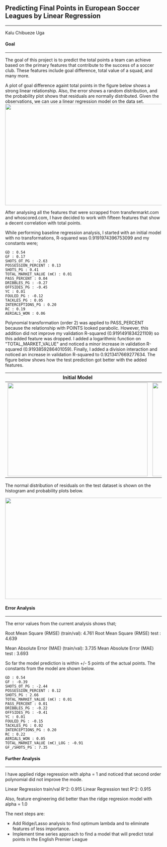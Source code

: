 ## Predicting Final Points in European Soccer Leagues by Linear Regression 

---
Kalu Chibueze Uga


#### Goal
---

The goal of this project is to predict the total points a team can achieve based on the primary features that contribute to the success of a soccer club. These features include goal difference, total value of a squad, and many more.

A plot of goal difference againt total points in the figure below  shows a strong linear relationship. Also, the error shows a random distribution, and the probability plot shows that residuals are normally distributed. Given the observations, we can use a linear regression model on the data set.
<img src="/Users/amyphillip/Desktop/Metis/project_2_webscrap_linreg/Web_Scraping_Regression/plots/gd_var_plot.png" width = "850" height = "325">

After analysing all the features that were scrapped from transfermarkt.com and whoscored.com, I have decided to work with fifteen features that show a decent correlation with total points. 

While performing baseline regression analysis, I started with an initial model with no transformations, R-squared was 0.9191974396753099 and my constants were;

```
GD : 0.54
GF : 0.17
SHOTS_OT_PG : -2.63
POSSESSION_PERCENT : 0.13
SHOTS_PG : 0.41
TOTAL_MARKET_VALUE (m€) : 0.01
PASS_PERCENT : 0.04
DRIBBLES_PG : -0.27
OFFSIDES_PG : -0.45
YC : 0.01
FOULED_PG : -0.12
TACKLES_PG : 0.05
INTERCEPTIONS_PG : 0.20
RC : 0.19
AERIALS_WON : 0.06
```
Polynomial transformation (order 2) was applied to PASS_PERCENT because the relationship with POINTS looked parabolic. However, this addition did not improve my validation R-squared (0.9191491834221109) so this added feature was dropped. I added a logarithmic function on "TOTAL_MARKET_VALUE" and noticed a minor increase in validation R-squared (0.9193859286401059).
Finally, I added a division interaction and noticed an increase in validation R-squared to 0.9213417669277634.
The figure below shows how the test prediction got better with the added features.

| Initial Model | Final Model with Feature Engineering |
|:----: |:------:|
| <img src="/Users/amyphillip/Desktop/Metis/project_2_webscrap_linreg/Web_Scraping_Regression/plots/initial_model.png" width = "450" height = "300">   | <img src="/Users/amyphillip/Desktop/Metis/project_2_webscrap_linreg/Web_Scraping_Regression/plots/fe_model.png" width = "450" height = "300">    |

The normal distribution of residuals on the test dataset is shown on the histogram and probability plots below.

<img src="/Users/amyphillip/Desktop/Metis/project_2_webscrap_linreg/Web_Scraping_Regression/plots/hist_prob.png" width = "850" height = "325">

#### Error Analysis
---

The error values from the current analysis shows that;

Root Mean Square (RMSE) (train/val): 4.761
Root Mean Square (RMSE) test         : 4.639

Mean Absolute Error (MAE) (train/val): 3.735
Mean Absolute Error (MAE) test         : 3.693

So far the model prediction is within +/- 5 points of the actual points. The constants from the model are shown below.

```
GD : 0.54
GF : -0.39
SHOTS_OT_PG : -2.44
POSSESSION_PERCENT : 0.12
SHOTS_PG : 2.66
TOTAL_MARKET_VALUE (m€) : 0.01
PASS_PERCENT : 0.01
DRIBBLES_PG : -0.22
OFFSIDES_PG : -0.41
YC : 0.01
FOULED_PG : -0.15
TACKLES_PG : 0.02
INTERCEPTIONS_PG : 0.20
RC : 0.22
AERIALS_WON : 0.05
TOTAL_MARKET_VALUE (m€)_LOG : -0.91
GF_/SHOTS_PG : 7.35
```

#### Further Analysis
---
I have applied ridge regression with alpha = 1 and noticed that second order polynomial did not improve the mode. 

Linear Regression train/val R^2: 0.915
Linear Regression test R^2: 0.915

Also, feature engineering did better than the ridge regresion model with alpha = 1.0

The next steps are:
* Add Ridge/Lasso analysis to find optimum lambda and to eliminate features of less importance.
* Implement time series approach to find a model that will predict total points in the English Premier League